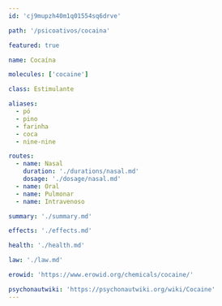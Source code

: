 ```yaml
---
id: 'cj9mupzh40m1q01554sq6drve'

path: '/psicoativos/cocaina'

featured: true

name: Cocaína

molecules: ['cocaine']

class: Estimulante

aliases:
  - pó
  - pino
  - farinha
  - coca
  - nine-nine

routes:
  - name: Nasal
    duration: './durations/nasal.md'
    dosage: './dosage/nasal.md'
  - name: Oral
  - name: Pulmonar
  - name: Intravenoso

summary: './summary.md'

effects: './effects.md'

health: './health.md'

law: './law.md'

erowid: 'https://www.erowid.org/chemicals/cocaine/'

psychonautwiki: 'https://psychonautwiki.org/wiki/Cocaine'
---
```

